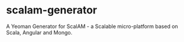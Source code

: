 scalam-generator
================

A Yeoman Generator for ScalAM - a Scalable micro-platform based on Scala, Angular and Mongo.
